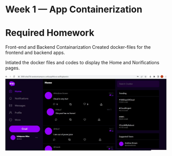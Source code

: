 # Week 1 — App Containerization
# Required Homework
Front-end and Backend Containarization
Created docker-files for the frontend and backend apps.

Intiated the docker files and codes to display the Home and Norifications pages.

![HomePage](assets/HomePage.JPG)
